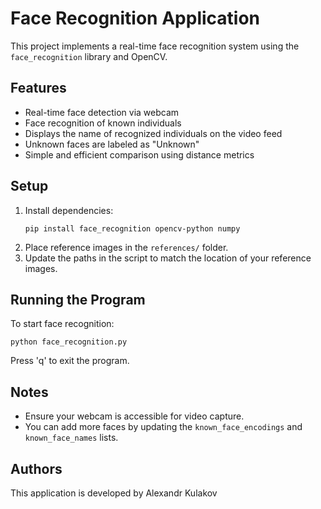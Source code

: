 # Face Recognition Application

This project implements a real-time face recognition system using the `face_recognition` library and OpenCV.

## Features
- Real-time face detection via webcam
- Face recognition of known individuals
- Displays the name of recognized individuals on the video feed
- Unknown faces are labeled as "Unknown"
- Simple and efficient comparison using distance metrics

## Setup
1. Install dependencies:
   ```
   pip install face_recognition opencv-python numpy
   ```
2. Place reference images in the `references/` folder.
3. Update the paths in the script to match the location of your reference images.

## Running the Program
To start face recognition:
```
python face_recognition.py
```

Press 'q' to exit the program.

## Notes
- Ensure your webcam is accessible for video capture.
- You can add more faces by updating the `known_face_encodings` and `known_face_names` lists.

## Authors
This application is developed by Alexandr Kulakov
